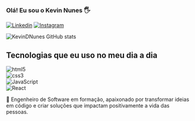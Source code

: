 ### Olá! Eu sou o Kevin Nunes 🖐️

[![Linkedin](https://img.shields.io/badge/LinkedIn-0077B5?style=for-the-badge&logo=linkedin&logoColor=white)](https://www.linkedin.com/in/kevin-nunes-dev/)
[![Instagram](https://img.shields.io/badge/Instagram-E4405F?style=for-the-badge&logo=instagram&logoColor=white)](https://www.instagram.com/kevinnunes_dn/)

![KevinDNunes GitHub stats](https://github-readme-stats.vercel.app/api?username=KevinDNunes&show_icons=true&theme=dracula)

## Tecnologias que eu uso no meu dia a dia

  <div style="display: inline-block">
  <img aling="center" alt="html5" src="https://img.shields.io/badge/HTML5-E34F26?style=for-the-badge&logo=html5&logoColor=white"/>
  <div style="display: inline-block">
  <img aling="center" alt="css3" src="https://img.shields.io/badge/CSS3-1572B6?style=for-the-badge&logo=css3&logoColor=white"/>
  <div style="display: inline-block">
  <img aling="center" alt="JavaScript" src="https://img.shields.io/badge/JavaScript-F7DF1E?style=for-the-badge&logo=javascript&logoColor=black"/>
  <div style="display: inline-block">
  <img aling="center" alt="React" src="https://img.shields.io/badge/React-20232A?style=for-the-badge&logo=react&logoColor=61DAFB"/>

  🚀 Engenheiro de Software em formação, apaixonado por transformar ideias em código e criar soluções que impactam positivamente a vida das pessoas.

